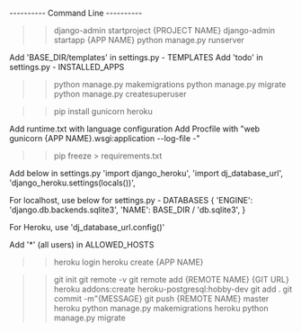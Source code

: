 ---------- Command Line ----------

> > django-admin startproject {PROJECT NAME}
> > django-admin startapp {APP NAME}
> > python manage.py runserver

Add 'BASE_DIR/templates' in settings.py - TEMPLATES
Add 'todo' in settings.py - INSTALLED_APPS

> > python manage.py makemigrations
> > python manage.py migrate
> > python manage.py createsuperuser

> > pip install gunicorn heroku

Add runtime.txt with language configuration
Add Procfile with
"web gunicorn {APP NAME}.wsgi:application --log-file -"

> > pip freeze > requirements.txt

Add below in settings.py
'import django_heroku',
'import dj_database_url',
'django_heroku.settings(locals())',

For localhost, use below for settings.py - DATABASES
{
'ENGINE': 'django.db.backends.sqlite3',
'NAME': BASE_DIR / 'db.sqlite3',
}

For Heroku, use 'dj_database_url.config()'

Add '*' (all users) in ALLOWED_HOSTS

> > heroku login
> > heroku create {APP NAME}

> > git init
> > git remote -v
> > git remote add {REMOTE NAME} {GIT URL}
> > heroku addons:create heroku-postgresql:hobby-dev
> > git add .
> > git commit -m"{MESSAGE}
> > git push {REMOTE NAME} master heroku
> > python manage.py makemigrations heroku
> > python manage.py migrate

